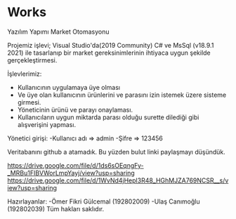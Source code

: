 # Works
Yazılım Yapımı Market Otomasyonu

  Projemiz işlevi; Visual Studio'da(2019 Community) C# ve MsSql (v18.9.1 2021) ile tasarlanıp
bir market gereksinimlerinin ihtiyaca uygun şekilde gerçekleştirmesi.


İşlevlerimiz: 
- Kullanıcının uygulamaya üye olması
- Ve üye olan kullanıcının ürünlerini ve parasını izin istemek üzere sisteme girmesi.
- Yöneticinin ürünü ve parayı onaylaması.
- Kullanıcıların uygun miktarda parası olduğu surette dilediği gibi alışverişini yapması.

Yönetici girişi:
-Kullanıcı adı => admin
-Şifre => 123456

Veritabanını github a atamadık. Bu yüzden bulut linki paylaşmayı düşündük.

https://drive.google.com/file/d/1ds6sOEqngFy-_MRBu1FIBVWorLmpYayj/view?usp=sharing
https://drive.google.com/file/d/1WvNd4jHepl3R48_HGhMJZA769NCSR__s/view?usp=sharing


Hazırlayanlar: 
-Ömer Fikri Gülcemal (192802009)
-Ulaş Canımoğlu (192802039)
Tüm hakları saklıdır.
